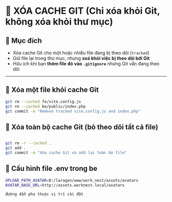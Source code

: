 # 🧹 XÓA CACHE GIT (Chỉ xóa khỏi Git, không xóa khỏi thư mục)

## 🎯 Mục đích

- Xóa cache Git cho một hoặc nhiều file đang bị theo dõi (`tracked`)
- Giữ file lại trong thư mục, nhưng **xoá khỏi việc bị theo dõi bởi Git**
- Hữu ích khi bạn **thêm file đó vào `.gitignore`** nhưng Git vẫn đang theo dõi

---

## 🔸 Xóa một file khỏi cache Git

```bash
git rm --cached fe/vite.config.js
git rm --cached be/public/index.php
git commit -m "Remove tracked vite.config.js and index.php"

```

## 🔸 Xóa toàn bộ cache Git (bỏ theo dõi tất cả file)

```bash

git rm -r --cached .
git add .
git commit -m "Xóa cache Git và add lại toàn bộ file"

```

## 🔸 Cấu hình file .env trong be
```bash
UPLOAD_PATH_AVATAR=D:/laragon/www/work_nest/assets/avatars
AVATAR_BASE_URL=http://assets.worknest.local/avatars

đường dẫn phụ thuộc vị trí cài đặt
```


